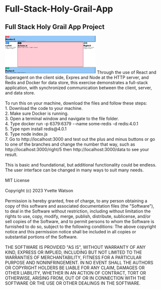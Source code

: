 # Full-Stack-Holy-Grail-App
## Full Stack Holy Grail App Project
<img src="userinterfaceholygrail.jpg" width='300'/>
Through the use of React and Superagent on the client side, Expres and Node at the HTTP server, and Redis and Docker for data store, this exercise demonstrates a full-stack application, with synchronized communication between the client, server, and data store.<br></br>
To run this on your machine, download the files and follow these steps:<br>
1. Download the code to your machine.<br>
2. Make sure Docker is running.<br>
3. Open a terminal window and navigate to the file folder.<br>
4. Type docker run -p 6379:6379 --name some-redis -d redis:4.0.1<br>
5. Type npm install redis@4.0.1<br>
6. Type node index.js<br>
7. Go to http://localhost:3000 and test out the plus and minus buttons or go to one of the branches and change the number that way, such as http://localhost:3000/right/5 then http://localhost:3000/data to see your result.
<br></br>
This is basic and foundational, but additional functionality could be endless. The user interface can be changed in many ways to suit many needs.<br></br>
MIT License<br></br>
Copyright (c) 2023 Yvette Watson<br></br>
Permission is hereby granted, free of charge, to any person obtaining a copy of this software and associated documentation files (the "Software"), to deal in the Software without restriction, including without limitation the rights to use, copy, modify, merge, publish, distribute, sublicense, and/or sell copies of the Software, and to permit persons to whom the Software is furnished to do so, subject to the following conditions:
The above copyright notice and this permission notice shall be included in all copies or substantial portions of the Software.<br></br>
THE SOFTWARE IS PROVIDED "AS IS", WITHOUT WARRANTY OF ANY KIND, EXPRESS OR IMPLIED, INCLUDING BUT NOT LIMITED TO THE WARRANTIES OF MERCHANTABILITY, FITNESS FOR A PARTICULAR PURPOSE AND NONINFRINGEMENT. IN NO EVENT SHALL THE AUTHORS OR COPYRIGHT HOLDERS BE LIABLE FOR ANY CLAIM, DAMAGES OR OTHER LIABILITY, WHETHER IN AN ACTION OF CONTRACT, TORT OR OTHERWISE, ARISING FROM, OUT OF OR IN CONNECTION WITH THE SOFTWARE OR THE USE OR OTHER DEALINGS IN THE SOFTWARE.
